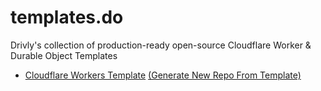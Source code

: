 # templates.do
Drivly's collection of production-ready open-source Cloudflare Worker &amp; Durable Object Templates

- [Cloudflare Workers Template](https://github.com/drivly/worker.templates.do) [(Generate New Repo From Template)](https://github.com/drivly/worker.templates.do/generate)
